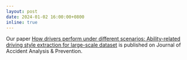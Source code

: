```yaml
---
layout: post
date: 2024-01-02 16:00:00+0800
inline: true
---
```


Our paper <a href="https://doi.org/10.1016/j.aap.2023.107445">How drivers perform under different scenarios: Ability-related driving style extraction for large-scale dataset</a> is published on Journal of Accident Analysis & Prevention.

